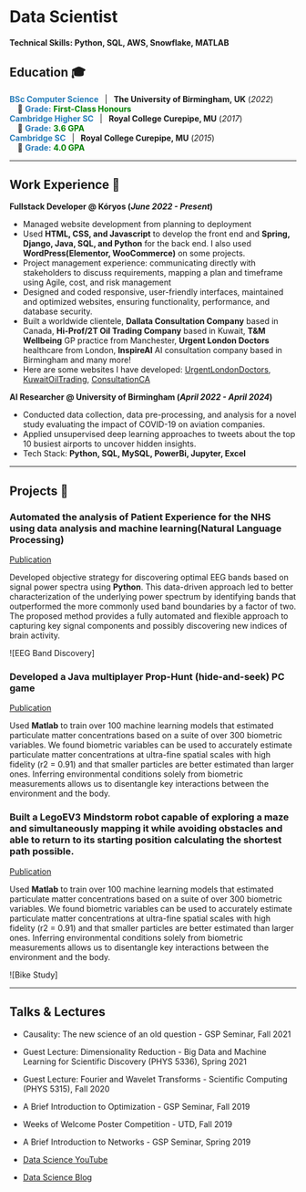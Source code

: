 # Data Scientist

#### Technical Skills: Python, SQL, AWS, Snowflake, MATLAB

## Education 🎓
**<span style="color : #267CB9;">BSc Computer Science</span>** &ensp;|&ensp; **The University of Birmingham,󠁧󠁢󠁥󠁮 UK** (_2022_)  
&emsp;🔹 **<span style="color : #267CB9;">Grade:</span>** **<span style="color : green">First-Class Honours</span>**  
**<span style="color : #267CB9;">Cambridge Higher SC</span>** &ensp;|&ensp; **Royal College Curepipe, MU** (_2017_)  
&emsp;🔹 **<span style="color : #267CB9;">Grade:</span>** **<span style="color : green">3.6 GPA</span>**  
**<span style="color : #267CB9;">Cambridge SC</span>** &ensp;|&ensp; **Royal College Curepipe, MU** (_2015_)  
&emsp;🔹 **<span style="color : #267CB9;">Grade:</span>** **<span style="color : green">4.0 GPA</span>**  
  
  ---

## Work Experience 💼
**Fullstack Developer @ Kóryos (_June 2022 - Present_)**
- Managed website development from planning to deployment
- Used **HTML, CSS, and Javascript** to develop the front end and **Spring, Django, Java, SQL, and Python** for the back end. I also used **WordPress(Elementor, WooCommerce)** on some projects.
- Project management experience: communicating directly with stakeholders to discuss requirements, mapping a plan and timeframe using Agile, cost, and risk management 
- Designed and coded responsive, user-friendly interfaces, maintained and optimized websites, ensuring functionality, performance, and database security.
- Built a worldwide clientele, **Dallata Consultation Company** based in Canada, **Hi-Prof/2T Oil Trading Company** based in Kuwait, **T&M Wellbeing** GP practice from Manchester, **Urgent London Doctors** healthcare from London, **InspireAI** AI consultation company based in Birmingham and many more!
- Here are some websites I have developed: [UrgentLondonDoctors](https://uld.london), [KuwaitOilTrading](https://highproof-kw.com/), [ConsultationCA](https://dallata.ca) 

**AI Researcher @ University of Birmingham (_April 2022 - April 2024_)**
- Conducted data collection, data pre-processing, and analysis for a novel study evaluating the impact of COVID-19 on aviation companies.
- Applied unsupervised deep learning approaches to tweets about the top 10 busiest airports to uncover hidden insights.
- Tech Stack: **Python, SQL, MySQL, PowerBi, Jupyter, Excel**

---

## Projects 📑
### Automated the analysis of Patient Experience for the NHS using data analysis and machine learning(Natural Language Processing)
[Publication](https://kavishmuthoora.notion.site/Data-analysis-of-NHS-patient-reviews-using-Artificial-Intelligence-f080c0a68b8d482cb041b481b5345134)

Developed objective strategy for discovering optimal EEG bands based on signal power spectra using **Python**. This data-driven approach led to better characterization of the underlying power spectrum by identifying bands that outperformed the more commonly used band boundaries by a factor of two. The proposed method provides a fully automated and flexible approach to capturing key signal components and possibly discovering new indices of brain activity.

![EEG Band Discovery]

### Developed a Java multiplayer Prop-Hunt (hide-and-seek) PC game
[Publication](https://www.mdpi.com/1424-8220/22/11/4240)

Used **Matlab** to train over 100 machine learning models that estimated particulate matter concentrations based on a suite of over 300 biometric variables. We found biometric variables can be used to accurately estimate particulate matter concentrations at ultra-fine spatial scales with high fidelity (r2 = 0.91) and that smaller particles are better estimated than larger ones. Inferring environmental conditions solely from biometric measurements allows us to disentangle key interactions between the environment and the body.

### Built a LegoEV3 Mindstorm robot capable of exploring a maze and simultaneously mapping it while avoiding obstacles and able to return to its starting position calculating the shortest path possible.
[Publication](https://www.mdpi.com/1424-8220/22/11/4240)

Used **Matlab** to train over 100 machine learning models that estimated particulate matter concentrations based on a suite of over 300 biometric variables. We found biometric variables can be used to accurately estimate particulate matter concentrations at ultra-fine spatial scales with high fidelity (r2 = 0.91) and that smaller particles are better estimated than larger ones. Inferring environmental conditions solely from biometric measurements allows us to disentangle key interactions between the environment and the body.

![Bike Study]

---

## Talks & Lectures
- Causality: The new science of an old question - GSP Seminar, Fall 2021
- Guest Lecture: Dimensionality Reduction - Big Data and Machine Learning for Scientific Discovery (PHYS 5336), Spring 2021
- Guest Lecture: Fourier and Wavelet Transforms - Scientific Computing (PHYS 5315), Fall 2020
- A Brief Introduction to Optimization - GSP Seminar, Fall 2019
- Weeks of Welcome Poster Competition - UTD, Fall 2019
- A Brief Introduction to Networks - GSP Seminar, Spring 2019

- [Data Science YouTube](https://www.youtube.com/channel/UCa9gErQ9AE5jT2DZLjXBIdA)

- [Data Science Blog](https://medium.com/@shawhin)
